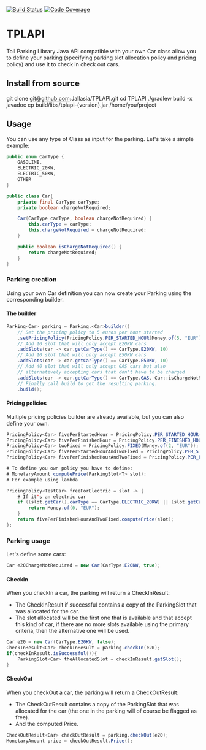 [![Build Status](https://travis-ci.com/Jallasia/TPLAPI.svg?branch=master)](https://travis-ci.com/Jallasia/TPLAPI)
[![Code Coverage](https://codecov.io/gh/Jallasia/TPLAPI/coverage.svg)](https://codecov.io/gh/Jallasia/TPLAPI)

# TPLAPI
Toll Parking Library Java API compatible with your own Car class allow you to define your parking (specifying parking slot allocation policy and pricing policy) and use it to check in check out cars.

## Install from source

git clone git@github.com:Jallasia/TPLAPI.git
cd TPLAPI
./gradlew build -x javadoc
cp build/libs/tplapi-{version}.jar /home/you/project

## Usage

You can use any type of Class as input for the parking.
Let's take a simple example:

```java
public enum CarType {
    GASOLINE,
    ELECTRIC_20KW,
    ELECTRIC_50KW,
    OTHER
}

public class Car{
    private final CarType carType;
    private boolean chargeNotRequired;

    Car(CarType carType, boolean chargeNotRequired) {
        this.carType = carType;
        this.chargeNotRequired = chargeNotRequired;
    }

    public boolean isChargeNotRequired() {
        return chargeNotRequired;
    }
}
```

### Parking creation

Using your own Car definition you can now create your Parking using the corresponding builder.

#### The builder

```java
Parking<Car> parking = Parking.<Car>builder()
    // Set the pricing policy to 5 euros per hour started
    .setPricingPolicy(PricingPolicy.PER_STARTED_HOUR(Money.of(5, "EUR")))
    // Add 10 slot that will only accept E20KW cars
    .addSlots(car -> car.getCarType() == CarType.E20KW, 10)
    // Add 10 slot that will only accept E50KW cars
    .addSlots(car -> car.getCarType() == CarType.E50KW, 10)
    // Add 40 slot that will only accept GAS cars but also
    // alternatively accepting cars that don't have to be charged
    .addSlots(car -> car.getCarType() == CarType.GAS, Car::isChargeNotRequired, 40)
    // Finally call build to get the resulting parking.
    .build();
```

#### Pricing policies

Multiple pricing policies builder are already available, but you can also define your own.

```java
PricingPolicy<Car> fivePerStartedHour = PricingPolicy.PER_STARTED_HOUR(Money.of(5, "EUR"));
PricingPolicy<Car> fivePerFinishedHour = PricingPolicy.PER_FINISHED_HOUR(Money.of(5, "EUR"));
PricingPolicy<Car> twoFixed = PricingPolicy.FIXED(Money.of(2, "EUR"));
PricingPolicy<Car> fivePerStartedHourAndTwoFixed = PricingPolicy.PER_STARTED_HOUR_AND_FIXED(Money.of(5, "EUR"), Money.of(2, "EUR"));
PricingPolicy<Car> fivePerFinishedHourAndTwoFixed = PricingPolicy.PER_FINISHED_HOUR_AND_FIXED(Money.of(5, "EUR"), Money.of(2, "EUR"));

# To define you own policy you have to define:
# MonetaryAmount computePrice(ParkingSlot<T> slot);
# For example using lambda

PricingPolicy<TestCar> freeForElectric = slot -> {
    # If it's an electric car
    if ((slot.getCar().carType == CarType.ELECTRIC_20KW) || (slot.getCar().carType == CarType.ELECTRIC_50KW)){
        return Money.of(0, "EUR");
    }
    return fivePerFinishedHourAndTwoFixed.computePrice(slot);
};
```

### Parking usage

Let's define some cars:

```java
Car e20ChargeNotRequired = new Car(CarType.E20KW, true);

```

#### CheckIn

When you checkIn a car, the parking will return a CheckInResult:
- The CheckInResult if successful contains a copy of the ParkingSlot<Car> that was allocated for the car.
- The slot allocated will be the first one that is available and that accept this kind of car, if there are no more slots available using the primary criteria, then the alternative one will be used.

```java
Car e20 = new Car(CarType.E20KW, false);
CheckInResult<Car> checkInResult = parking.checkIn(e20);
if(checkInResult.isSuccessful()){
    ParkingSlot<Car> theAllocatedSlot = checkInResult.getSlot();
}
```

#### CheckOut

When you checkOut a car, the parking will return a CheckOutResult:
- The CheckOutResult contains a copy of the ParkingSlot<Car> that was allocated for the car (the one in the parking will of course be flagged as free).
- And the computed Price.

```java
CheckOutResult<Car> checkOutResult = parking.checkOut(e20);
MonetaryAmount price = checkOutResult.Price();
```